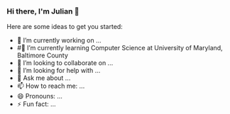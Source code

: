 ### Hi there, I'm Julian 👋


Here are some ideas to get you started:

- 🔭 I’m currently working on ...
- #🌱 I’m currently learning Computer Science at University of Maryland, Baltimore County
- 👯 I’m looking to collaborate on ...
- 🤔 I’m looking for help with ...
- 💬 Ask me about ...
- 📫 How to reach me: ...
- 😄 Pronouns: ...
- ⚡ Fun fact: ...
